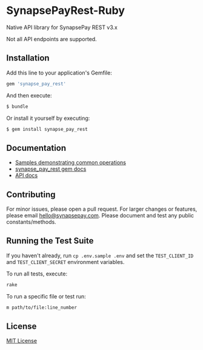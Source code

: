 # SynapsePayRest-Ruby

Native API library for SynapsePay REST v3.x

Not all API endpoints are supported.

## Installation

Add this line to your application's Gemfile:

```ruby
gem 'synapse_pay_rest'
```

And then execute:

```bash
$ bundle
```

Or install it yourself by executing:

```bash
$ gem install synapse_pay_rest
```

## Documentation

- [Samples demonstrating common operations](samples.md)
- [synapse_pay_rest gem docs](http://www.rubydoc.info/github/synapsepay/SynapsePayRest-Ruby)
- [API docs](http://docs.synapsepay.com/v3.1)

## Contributing

For minor issues, please open a pull request. For larger changes or features, please email hello@synapsepay.com. Please document and test any public constants/methods.

## Running the Test Suite

If you haven't already, run `cp .env.sample .env` and set the `TEST_CLIENT_ID` and `TEST_CLIENT_SECRET` environment variables.

To run all tests, execute:

```bash
rake
```

To run a specific file or test run:

```bash
m path/to/file:line_number
```

## License

[MIT License](LICENSE)

